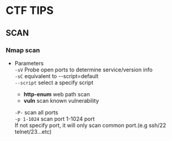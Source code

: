 CTF TIPS
===

## SCAN
### Nmap scan
  - Parameters  
    `-sV` Probe open ports to determine service/version info  
    `-sC` equivalent to --script=default  
    `--script` select a specify script  
    
    - **http-enum** web path scan  
    - **vuln** scan known vulnerability  
    
    `-P-` scan all ports  
    `-p 1-1024` scan port 1-1024 port  
    If not specify port, it will only scan common port.(e.g ssh/22 telnet/23...etc)  
    
 
    
    
